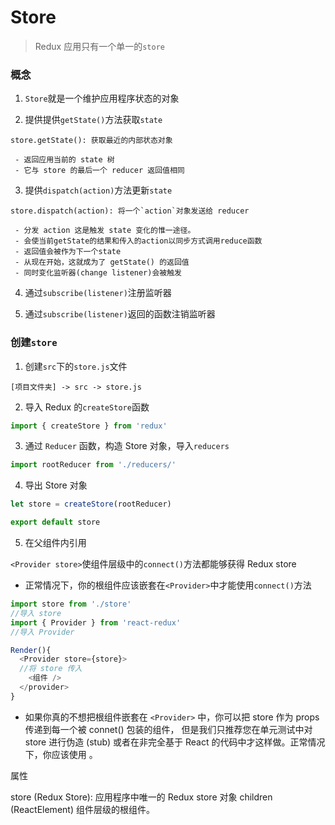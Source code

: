 # Store

> Redux 应用只有一个单一的`store`

### 概念

1. `Store`就是一个维护应用程序状态的对象

2. 提供提供`getState()`方法获取`state`

```
store.getState(): 获取最近的内部状态对象

 - 返回应用当前的 state 树
 - 它与 store 的最后一个 reducer 返回值相同
```

3. 提供`dispatch(action)`方法更新`state`

```
store.dispatch(action): 将一个`action`对象发送给 reducer

 - 分发 action 这是触发 state 变化的惟一途径。
 - 会使当前getState的结果和传入的action以同步方式调用reduce函数
 - 返回值会被作为下一个state
 - 从现在开始，这就成为了 getState() 的返回值
 - 同时变化监听器(change listener)会被触发
```

4. 通过`subscribe(listener)`注册监听器

5. 通过`subscribe(listener)`返回的函数注销监听器

### 创建`store`

1. 创建`src`下的`store.js`文件

```
[项目文件夹] -> src -> store.js
```

2. 导入 Redux 的`createStore`函数

```js
import { createStore } from 'redux'
```

3. 通过 `Reducer` 函数，构造 Store 对象，导入`reducers`

```js
import rootReducer from './reducers/'
```

4. 导出 Store 对象

```js
let store = createStore(rootReducer)

export default store
```

5. 在父组件内引用

`<Provider store>`使组件层级中的`connect()`方法都能够获得 Redux store

 - 正常情况下，你的根组件应该嵌套在`<Provider>`中才能使用`connect()`方法

```js
import store from './store'
//导入 store
import { Provider } from 'react-redux'
//导入 Provider

Render(){
  <Provider store={store}>
  //将 store 传入
    <组件 />  
  </provider>
}
```

 - 如果你真的不想把根组件嵌套在 `<Provider>` 中，你可以把 store 作为 props 传递到每一个被 connet() 包装的组件，
但是我们只推荐您在单元测试中对 store 进行伪造 (stub) 或者在非完全基于 React 的代码中才这样做。正常情况下，你应该使用 <Provider>。

属性

store (Redux Store): 应用程序中唯一的 Redux store 对象
children (ReactElement) 组件层级的根组件。
